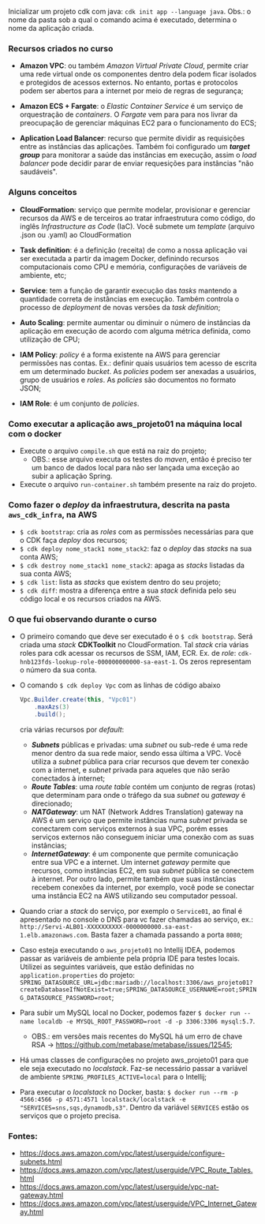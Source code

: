 

Inicializar um projeto cdk com java: `cdk init app --language java`. Obs.: o nome da pasta sob a qual o comando acima é executado, determina o nome da aplicação criada.


### Recursos criados no curso

* **Amazon VPC**: ou também *Amazon Virtual Private Cloud*, permite criar uma rede virtual onde os componentes dentro dela podem ficar isolados e protegidos de acessos externos. No entanto, portas e protocolos podem ser abertos para a internet por meio de regras de segurança;

* **Amazon ECS + Fargate**: o *Elastic Container Service* é um serviço de orquestração de *containers*. O *Fargate* vem para para nos livrar da preocupação de gerenciar máquinas EC2 para o funcionamento do ECS;

* **Aplication Load Balancer**: recurso que permite dividir as requisições entre as instâncias das aplicações. Também foi configurado um **_target group_** para monitorar a saúde das instâncias em execução, assim o *load balancer* pode decidir parar de enviar requesições para instâncias "não saudáveis".


### Alguns conceitos

* **CloudFormation**: serviço que permite modelar, provisionar e gerenciar recursos da AWS e de terceiros ao tratar infraestrutura como código, do inglês *Infrastructure as Code* (IaC). Você submete um *template* (arquivo .json ou .yaml) ao CloudFormation

* **Task definition**: é a definição (receita) de como a nossa aplicação vai ser executada a partir da imagem Docker, definindo recursos computacionais como CPU e memória, configurações de variáveis de ambiente, etc;

* **Service**: tem a função de garantir execução das *tasks* mantendo a quantidade correta de instâncias em execução. Também controla o processo de *deployment* de novas versões da *task definition*;

* **Auto Scaling**: permite aumentar ou diminuir o número de instâncias da aplicação em execução de acordo com alguma métrica definida, como utilização de CPU;

* **IAM Policy**: *policy* é a forma existente na AWS para gerenciar permissões nas contas. Ex.: definir quais usuários tem acesso de escrita em um determinado *bucket*. As *policies* podem ser anexadas a usuários, grupo de usuários e *roles*. As *policies* são documentos no formato JSON;

* **IAM Role**: é um conjunto de *policies*.

### Como executar a aplicação aws_projeto01 na máquina local com o docker

- Execute o arquivo `compile.sh` que está na raiz do projeto;
  - OBS.: esse arquivo executa os testes do *maven*, então é preciso ter um banco de dados local para não ser lançada uma exceção ao subir a aplicação Spring.
- Execute o arquivo `run-container.sh` também presente na raiz do projeto.

### Como fazer o *deploy* da infraestrutura, descrita na pasta `aws_cdk_infra`, na AWS

- `$ cdk bootstrap`: cria as *roles* com as permissões necessárias para que o CDK faça *deploy* dos recursos;
- `$ cdk deploy nome_stack1 nome_stack2`: faz o *deploy* das *stacks* na sua conta AWS;
- `$ cdk destroy nome_stack1 nome_stack2`: apaga as *stacks* listadas da sua conta AWS;
- `$ cdk list`: lista as *stacks* que existem dentro do seu projeto;
- `$ cdk diff`: mostra a diferença entre a sua *stack* definida pelo seu código local e os recursos criados na AWS.


### O que fui observando durante o curso

- O primeiro comando que deve ser executado é o `$ cdk bootstrap`. Será criada uma *stack* **CDKToolkit** no CloudFormation. Tal *stack* cria várias roles para cdk acessar os recursos de SSM, IAM, ECR. Ex. de *role*: `cdk-hnb123fds-lookup-role-000000000000-sa-east-1`. Os zeros representam o número da sua conta.

- O comando `$ cdk deploy Vpc` com as linhas de código abaixo
    ```java
    Vpc.Builder.create(this, "Vpc01")
        .maxAzs(3)
        .build();
    ``` 
    cria várias recursos por *default*:
    - ***Subnets*** públicas e privadas: uma *subnet* ou sub-rede é uma rede menor dentro da sua rede maior, sendo essa última a VPC. Você utiliza a *subnet* pública para criar recursos que devem ter conexão com a internet, e *subnet* privada para aqueles que não serão conectados à internet;
    - ***Route Tables***: uma *route table* contém um conjunto de regras (rotas) que determinam para onde o tráfego da sua *subnet* ou *gateway* é direcionado;
    - ***NATGateway***: um NAT (Network Addres Translation) gateway na AWS é um serviço que permite instâncias numa *subnet* privada se conectarem com serviços externos à sua VPC, porém esses serviços externos não conseguem iniciar uma conexão com as suas instâncias;
    - ***InternetGateway***: é um componente que permite comunicação entre sua VPC e a internet. Um internet *gateway* permite que recursos, como instâncias EC2, em sua *subnet* pública se conectem à internet. Por outro lado, permite também que suas instâncias recebem conexões da internet, por exemplo, você pode se conectar uma instância EC2 na AWS utilizando seu computador pessoal.

- Quando criar a *stack* do serviço, por exemplo o `Service01`, ao final é apresentado no console o DNS para vc fazer chamadas ao serviço, ex.: `http://Servi-ALB01-XXXXXXXXXX-0000000000.sa-east-1.elb.amazonaws.com`. Basta fazer a chamada passando a porta `8080`;

- Caso esteja executando  o `aws_projeto01` no Intellij IDEA, podemos passar as variáveis de ambiente pela própria IDE para testes locais. Utilizei as seguintes variáveis, que estão definidas no `application.properties` do projeto: `SPRING_DATASOURCE_URL=jdbc:mariadb://localhost:3306/aws_projeto01?createDatabaseIfNotExist=true;SPRING_DATASOURCE_USERNAME=root;SPRING_DATASOURCE_PASSWORD=root`;
- Para subir um MySQL local no Docker, podemos fazer `$ docker run --name localdb -e MYSQL_ROOT_PASSWORD=root -d -p 3306:3306 mysql:5.7`. 
   - OBS.: em versões mais recentes do MySQL há um erro de chave RSA -> https://github.com/metabase/metabase/issues/12545;

- Há umas classes de configurações no projeto aws_projeto01 para que ele seja executado no *localstack*. Faz-se necessário passar a variável de ambiente `SPRING_PROFILES_ACTIVE=local` para o Intellij;
- Para executar o *localstack* no Docker, basta: `$ docker run --rm -p 4566:4566 -p 4571:4571 localstack/localstack -e "SERVICES=sns,sqs,dynamodb,s3"`. Dentro da variável `SERVICES` estão os serviços que o projeto precisa.

### Fontes:
- https://docs.aws.amazon.com/vpc/latest/userguide/configure-subnets.html
- https://docs.aws.amazon.com/vpc/latest/userguide/VPC_Route_Tables.html
- https://docs.aws.amazon.com/vpc/latest/userguide/vpc-nat-gateway.html
- https://docs.aws.amazon.com/vpc/latest/userguide/VPC_Internet_Gateway.html